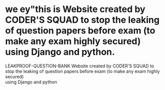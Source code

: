  we
ey"this is Website created by CODER'S SQUAD to stop the leaking of question papers before exam (to make any exam highly secured)  
using Django and python. 
=======
 LEAKPROOF-QUESTION-BANK
Website created by CODER'S SQUAD to stop the leaking of question papers before exam (to make any exam highly secured)  
using Django and python 
